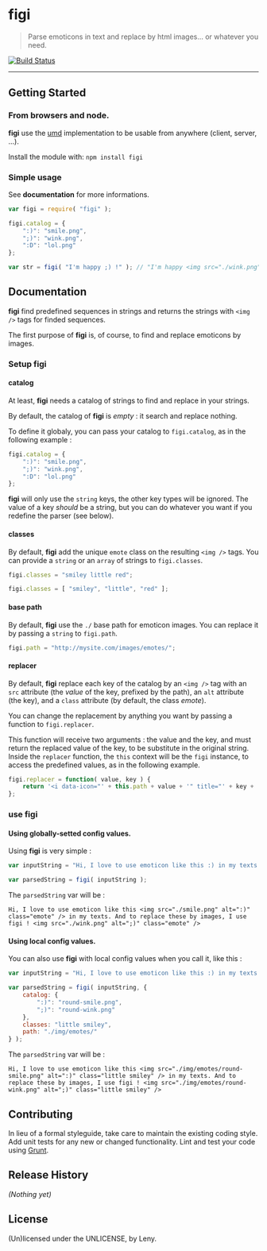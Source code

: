 # figi 

> Parse emoticons in text and replace by html images... or whatever you need.

[![Build Status](https://secure.travis-ci.org/Leny/figi.png?branch=master)](http://travis-ci.org/Leny/figi)

* * *

## Getting Started

### From **browsers** and **node**.

**figi** use the [umd](https://github.com/umdjs/umd) implementation to be usable from anywhere (client, server, ...).

Install the module with: `npm install figi`

### Simple usage

See **documentation** for more informations.

```javascript
var figi = require( "figi" );

figi.catalog = {
    ":)": "smile.png",
    ";)": "wink.png",
    ":D": "lol.png"
};

var str = figi( "I'm happy ;) !" ); // "I'm happy <img src="./wink.png" alt=";)" class="emote" /> !"
```

## Documentation

**figi** find predefined sequences in strings and returns the strings with `<img />` tags for finded sequences.

The first purpose of **figi** is, of course, to find and replace emoticons by images.

### Setup **figi**

#### catalog

At least, **figi** needs a catalog of strings to find and replace in your strings.

By default, the catalog of **figi** is *empty* : it search and replace nothing.

To define it globaly, you can pass your catalog to `figi.catalog`, as in the following example : 

```javascript
figi.catalog = {
    ":)": "smile.png",
    ";)": "wink.png",
    ":D": "lol.png"
};
```

**figi** will only use the `string` keys, the other key types will be ignored. The value of a key *should* be a string, but you can do whatever you want if you redefine the parser (see below).

#### classes

By default, **figi** add the unique `emote` class on the resulting `<img />` tags. You can provide a `string` or an `array` of strings to `figi.classes`.

```javascript
figi.classes = "smiley little red";
```

```javascript
figi.classes = [ "smiley", "little", "red" ];
```

#### base path

By default, **figi** use the `./` base path for emoticon images. You can replace it by passing a `string` to `figi.path`.

```javascript
figi.path = "http://mysite.com/images/emotes/";
```

#### replacer

By default, **figi** replace each key of the catalog by an `<img />` tag with an `src` attribute (the *value* of the key, prefixed by the path), an `alt` attribute (the key), and a `class` attribute (by default, the class *emote*).

You can change the replacement by anything you want by passing a function to `figi.replacer`.

This function will receive two arguments : the value and the key, and must return the replaced value of the key, to be substitute in the original string. Inside the `replacer` function, the `this` context will be the `figi` instance, to access the predefined values, as in the following example.

```javascript
figi.replacer = function( value, key ) {
    return '<i data-icon="' + this.path + value + '" title="' + key + '">' + key + '</i>';
};
```

### use **figi**

#### Using globally-setted config values.

Using **figi** is very simple : 

```javascript
var inputString = "Hi, I love to use emoticon like this :) in my texts. And to replace these by images, I use figi ! ;)";

var parsedString = figi( inputString );
```

The `parsedString` var will be :

`Hi, I love to use emoticon like this <img src="./smile.png" alt=":)" class="emote" /> in my texts. And to replace these by images, I use figi ! <img src="./wink.png" alt=";)" class="emote" />`

#### Using local config values.

You can also use **figi** with local config values when you call it, like this : 

```javascript
var inputString = "Hi, I love to use emoticon like this :) in my texts. And to replace these by images, I use figi ! ;)";

var parsedString = figi( inputString, {
    catalog: {
        ":)": "round-smile.png",
        ";)": "round-wink.png"
    },
    classes: "little smiley",
    path: "./img/emotes/"
} );
```

The `parsedString` var will be :

`Hi, I love to use emoticon like this <img src="./img/emotes/round-smile.png" alt=":)" class="little smiley" /> in my texts. And to replace these by images, I use figi ! <img src="./img/emotes/round-wink.png" alt=";)" class="little smiley" />`

## Contributing

In lieu of a formal styleguide, take care to maintain the existing coding style. Add unit tests for any new or changed functionality. Lint and test your code using [Grunt](http://gruntjs.com/).

## Release History

_(Nothing yet)_

## License
(Un)licensed under the UNLICENSE, by Leny.
